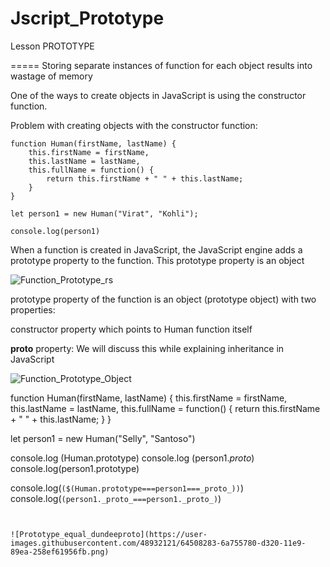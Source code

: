# Jscript_Prototype
Lesson
PROTOTYPE

=====
Storing separate instances of function for each object results into wastage of memory

One of the ways to create objects in JavaScript is using the constructor function.

Problem with creating objects with the constructor function:
```
function Human(firstName, lastName) {
	this.firstName = firstName,
	this.lastName = lastName,
	this.fullName = function() {
		return this.firstName + " " + this.lastName;
	}
}

let person1 = new Human("Virat", "Kohli");

console.log(person1)
```
When a function is created in JavaScript, the JavaScript engine adds a prototype property to the function. This prototype property is an object


![Function_Prototype_rs](https://user-images.githubusercontent.com/48932121/64507898-3fd6cf00-d31f-11e9-9549-b97a25404259.png)


prototype property of the function is an object (prototype object) with two properties:

constructor property which points to Human function itself

__proto__ property: We will discuss this while explaining inheritance in JavaScript


![Function_Prototype_Object](https://user-images.githubusercontent.com/48932121/64508171-0f436500-d320-11e9-9eb6-3c8569a92aae.png)


function Human(firstName, lastName) {
	this.firstName = firstName,
	this.lastName = lastName,
	this.fullName = function() {
		return this.firstName + " " + this.lastName;
	}
}

let person1 = new Human("Selly", "Santoso")

console.log (Human.prototype)
console.log (person1._proto_)
console.log(person1.prototype)

console.log(`($(Human.prototype===person1===_proto_))`)
console.log(`(person1._proto_===person1._proto_)`)

```


![Prototype_equal_dundeeproto](https://user-images.githubusercontent.com/48932121/64508283-6a755780-d320-11e9-89ea-258ef61956fb.png)
